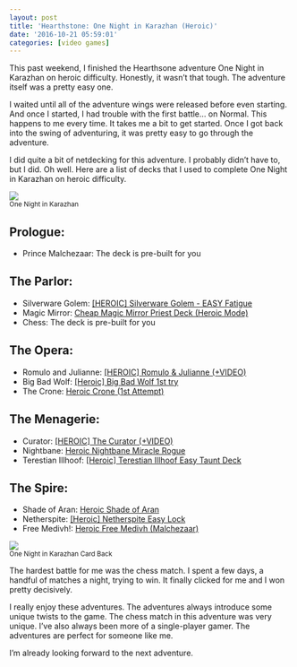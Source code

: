 ```yaml
---
layout: post
title: 'Hearthstone: One Night in Karazhan (Heroic)'
date: '2016-10-21 05:59:01'
categories: [video games]
---
```


This past weekend, I finished the Hearthsone adventure One Night in Karazhan on heroic difficulty. Honestly, it wasn’t that tough. The adventure itself was a pretty easy one.

I waited until all of the adventure wings were released before even starting. And once I started, I had trouble with the first battle… on Normal. This happens to me every time. It takes me a bit to get started. Once I got back into the swing of adventuring, it was pretty easy to go through the adventure.

I did quite a bit of netdecking for this adventure. I probably didn’t have to, but I did. Oh well. Here are a list of decks that I used to complete One Night in Karazhan on heroic difficulty.

<div class="py-3">
	<div class="card shadow-sm">
		<img class="img-fluid" src="/public/images/2016/hearthstone-one-night-in-karazhan-heroic/hearthstone-one-night-in-karazhan-heroic-1.png">
		<div class="card-body mx-auto">
			<small>One Night in Karazhan</small>
		</div>
	</div>
</div>

## Prologue:

- Prince Malchezaar: The deck is pre-built for you

## The Parlor:

- Silverware Golem: [[HEROIC] Silverware Golem - EASY Fatigue](http://www.hearthpwn.com/decks/606874-heroic-silverware-golem-easy-fatigue)
- Magic Mirror: [Cheap Magic Mirror Priest Deck (Heroic Mode)](https://www.icy-veins.com/hearthstone/cheap-magic-mirror-priest-deck-heroic-mode)
- Chess: The deck is pre-built for you

## The Opera:

- Romulo and Julianne: [[HEROIC] Romulo & Julianne (+VIDEO)](http://www.hearthpwn.com/decks/612039-heroic-romulo-julianne-video)
- Big Bad Wolf: [[Heroic] Big Bad Wolf 1st try](http://www.hearthpwn.com/decks/612227-heroic-big-bad-wolf-1st-try)
- The Crone: [Heroic Crone (1st Attempt)](http://www.hearthpwn.com/decks/612030-heroic-crone-1st-attempt)

## The Menagerie:

- Curator: [[HEROIC] The Curator (+VIDEO)](http://www.hearthpwn.com/decks/619584-heroic-the-curator-video)
- Nightbane: [Heroic Nightbane Miracle Rogue](http://www.hearthpwn.com/decks/619575-heroic-nightbane-miracle-rogue)
- Terestian Illhoof: [[Heroic] Terestian Illhoof Easy Taunt Deck](http://www.hearthpwn.com/decks/624580-heroic-terestian-illhoof-easy-taunt-deck)

## The Spire:

- Shade of Aran: [Heroic Shade of Aran](http://www.hearthpwn.com/decks/653038-heroic-shade-of-aran)
- Netherspite: [[Heroic] Netherspite Easy Lock](http://www.hearthpwn.com/decks/625635-heroic-netherspite-easy-lock)
- Free Medivh!: [Heroic Free Medivh (Malchezaar)](http://www.hearthpwn.com/decks/653033-heroic-free-medivh-malchezaar)

<div class="py-3">
	<div class="card shadow-sm">
		<img class="img-fluid" src="/public/images/2016/hearthstone-one-night-in-karazhan-heroic/hearthstone-one-night-in-karazhan-heroic-2.png">
		<div class="card-body mx-auto">
			<small>One Night in Karazhan Card Back</small>
		</div>
	</div>
</div>

The hardest battle for me was the chess match. I spent a few days, a handful of matches a night, trying to win. It finally clicked for me and I won pretty decisively.

I really enjoy these adventures. The adventures always introduce some unique twists to the game. The chess match in this adventure was very unique. I’ve also always been more of a single-player gamer. The adventures are perfect for someone like me.

I’m already looking forward to the next adventure.


